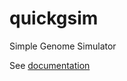# quickgsim
 Simple Genome Simulator

See [documentation](https://andreaskranis.github.io/quickgsim/)